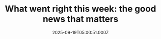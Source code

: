 ---
title: "What went right this week: the good news that matters"
date: 2025-09-19T05:00:51.000Z
category: Human Kindness
externalLink: "https://www.positive.news/society/good-news-stories-from-week-38-of-2025/"
image: ""
excerpt: "Disease survival rate a global ‘success’, California rejected ultra-processed foods, and hyperloop broke barriers, plus more The post What went right this week: the good news that matters appeared first on Positive News.…"
---